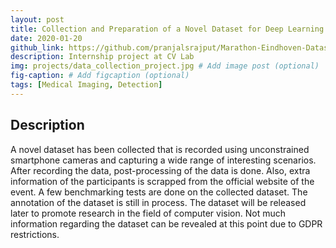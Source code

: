 ```yaml
---
layout: post
title: Collection and Preparation of a Novel Dataset for Deep Learning research
date: 2020-01-20
github_link: https://github.com/pranjalsrajput/Marathon-Eindhoven-Dataset-Collection
description: Internship project at CV Lab
img: projects/data_collection_project.jpg # Add image post (optional)
fig-caption: # Add figcaption (optional)
tags: [Medical Imaging, Detection]
---
```


## Description
A novel dataset has been collected that is recorded using unconstrained smartphone cameras and capturing a wide range of interesting scenarios. After recording the data, post-processing of the data is done. Also, extra information of the participants is scrapped from the official website of the event. A few benchmarking tests are done on the collected dataset. The annotation of the dataset is still in process. The dataset will be released later to promote research in the field of computer vision. Not much information regarding the dataset can be revealed at this point due to GDPR restrictions.



